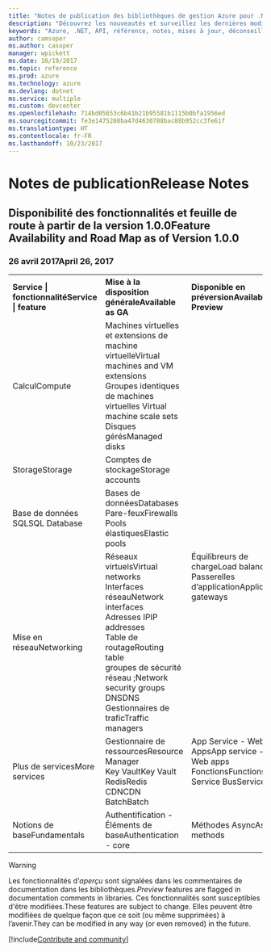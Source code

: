 ```yaml
---
title: "Notes de publication des bibliothèques de gestion Azure pour .NET | Microsoft Docs"
description: "Découvrez les nouveautés et surveillez les dernières modifications dans les bibliothèques de gestion Azure pour .NET."
keywords: "Azure, .NET, API, référence, notes, mises à jour, déconseiller"
author: camsoper
ms.author: casoper
manager: wpickett
ms.date: 10/19/2017
ms.topic: reference
ms.prod: azure
ms.technology: azure
ms.devlang: dotnet
ms.service: multiple
ms.custom: devcenter
ms.openlocfilehash: 714bd05653c6b41b21b95581b1115b0bfa1956ed
ms.sourcegitcommit: fe3e1475208ba47d4630788bac88b952cc3fe61f
ms.translationtype: HT
ms.contentlocale: fr-FR
ms.lasthandoff: 10/23/2017
---
```

# <a name="release-notes"></a><span data-ttu-id="c1f07-104">Notes de publication</span><span class="sxs-lookup"><span data-stu-id="c1f07-104">Release Notes</span></span> 

## <a name="feature-availability-and-road-map-as-of-version-100"></a><span data-ttu-id="c1f07-105">Disponibilité des fonctionnalités et feuille de route à partir de la version 1.0.0</span><span class="sxs-lookup"><span data-stu-id="c1f07-105">Feature Availability and Road Map as of Version 1.0.0</span></span> ##
### <a name="april-26-2017"></a><span data-ttu-id="c1f07-106">26 avril 2017</span><span class="sxs-lookup"><span data-stu-id="c1f07-106">April 26, 2017</span></span>

<table>
  <tr>
    <th align="left"><span data-ttu-id="c1f07-107">Service | fonctionnalité</span><span class="sxs-lookup"><span data-stu-id="c1f07-107">Service | feature</span></span></th>
    <th align="left"><span data-ttu-id="c1f07-108">Mise à la disposition générale</span><span class="sxs-lookup"><span data-stu-id="c1f07-108">Available as GA</span></span></th>
    <th align="left"><span data-ttu-id="c1f07-109">Disponible en préversion</span><span class="sxs-lookup"><span data-stu-id="c1f07-109">Available as Preview</span></span></th>
    <th align="left"><span data-ttu-id="c1f07-110">Bientôt disponible</span><span class="sxs-lookup"><span data-stu-id="c1f07-110">Coming soon</span></span></th>
  </tr>
  <tr>
    <td><span data-ttu-id="c1f07-111">Calcul</span><span class="sxs-lookup"><span data-stu-id="c1f07-111">Compute</span></span></td>
    <td><span data-ttu-id="c1f07-112">Machines virtuelles et extensions de machine virtuelle</span><span class="sxs-lookup"><span data-stu-id="c1f07-112">Virtual machines and VM extensions</span></span><br><span data-ttu-id="c1f07-113">Groupes identiques de machines virtuelles </span><span class="sxs-lookup"><span data-stu-id="c1f07-113">Virtual machine scale sets</span></span><br><span data-ttu-id="c1f07-114">Disques gérés</span><span class="sxs-lookup"><span data-stu-id="c1f07-114">Managed disks</span></span></td>
    <td></td>
    <td valign="top"><span data-ttu-id="c1f07-115">Services de conteneurs Azure</span><span class="sxs-lookup"><span data-stu-id="c1f07-115">Azure container services</span></span><br><span data-ttu-id="c1f07-116">Registre de conteneurs Azure</span><span class="sxs-lookup"><span data-stu-id="c1f07-116">Azure container registry</span></span></td>
  </tr>
  <tr>
    <td><span data-ttu-id="c1f07-117">Storage</span><span class="sxs-lookup"><span data-stu-id="c1f07-117">Storage</span></span></td>
    <td><span data-ttu-id="c1f07-118">Comptes de stockage</span><span class="sxs-lookup"><span data-stu-id="c1f07-118">Storage accounts</span></span></td>
    <td></td>
    <td><span data-ttu-id="c1f07-119">Chiffrement</span><span class="sxs-lookup"><span data-stu-id="c1f07-119">Encryption</span></span></td>
  </tr>
  <tr>
    <td><span data-ttu-id="c1f07-120">Base de données SQL</span><span class="sxs-lookup"><span data-stu-id="c1f07-120">SQL Database</span></span></td>
    <td><span data-ttu-id="c1f07-121">Bases de données</span><span class="sxs-lookup"><span data-stu-id="c1f07-121">Databases</span></span><br><span data-ttu-id="c1f07-122">Pare-feux</span><span class="sxs-lookup"><span data-stu-id="c1f07-122">Firewalls</span></span><br><span data-ttu-id="c1f07-123">Pools élastiques</span><span class="sxs-lookup"><span data-stu-id="c1f07-123">Elastic pools</span></span></td>
    <td></td>
    <td valign="top"></td>
  </tr>
  <tr>
    <td><span data-ttu-id="c1f07-124">Mise en réseau</span><span class="sxs-lookup"><span data-stu-id="c1f07-124">Networking</span></span></td>
    <td><span data-ttu-id="c1f07-125">Réseaux virtuels</span><span class="sxs-lookup"><span data-stu-id="c1f07-125">Virtual networks</span></span><br><span data-ttu-id="c1f07-126">Interfaces réseau</span><span class="sxs-lookup"><span data-stu-id="c1f07-126">Network interfaces</span></span><br><span data-ttu-id="c1f07-127">Adresses IP</span><span class="sxs-lookup"><span data-stu-id="c1f07-127">IP addresses</span></span><br><span data-ttu-id="c1f07-128">Table de routage</span><span class="sxs-lookup"><span data-stu-id="c1f07-128">Routing table</span></span><br><span data-ttu-id="c1f07-129">groupes de sécurité réseau ;</span><span class="sxs-lookup"><span data-stu-id="c1f07-129">Network security groups</span></span><br><span data-ttu-id="c1f07-130">DNS</span><span class="sxs-lookup"><span data-stu-id="c1f07-130">DNS</span></span><br><span data-ttu-id="c1f07-131">Gestionnaires de trafic</span><span class="sxs-lookup"><span data-stu-id="c1f07-131">Traffic managers</span></span></td>
    <td valign="top"><span data-ttu-id="c1f07-132">Équilibreurs de charge</span><span class="sxs-lookup"><span data-stu-id="c1f07-132">Load balancers</span></span><br><span data-ttu-id="c1f07-133">Passerelles d’application</span><span class="sxs-lookup"><span data-stu-id="c1f07-133">Application gateways</span></span></td>
    <td valign="top"></td>
  </tr>
  <tr>
    <td><span data-ttu-id="c1f07-134">Plus de services</span><span class="sxs-lookup"><span data-stu-id="c1f07-134">More services</span></span></td>
    <td><span data-ttu-id="c1f07-135">Gestionnaire de ressources</span><span class="sxs-lookup"><span data-stu-id="c1f07-135">Resource Manager</span></span><br><span data-ttu-id="c1f07-136">Key Vault</span><span class="sxs-lookup"><span data-stu-id="c1f07-136">Key Vault</span></span><br><span data-ttu-id="c1f07-137">Redis</span><span class="sxs-lookup"><span data-stu-id="c1f07-137">Redis</span></span><br><span data-ttu-id="c1f07-138">CDN</span><span class="sxs-lookup"><span data-stu-id="c1f07-138">CDN</span></span><br><span data-ttu-id="c1f07-139">Batch</span><span class="sxs-lookup"><span data-stu-id="c1f07-139">Batch</span></span></td>
    <td valign="top"><span data-ttu-id="c1f07-140">App Service - Web Apps</span><span class="sxs-lookup"><span data-stu-id="c1f07-140">App service - Web apps</span></span><br><span data-ttu-id="c1f07-141">Fonctions</span><span class="sxs-lookup"><span data-stu-id="c1f07-141">Functions</span></span><br><span data-ttu-id="c1f07-142">Service Bus</span><span class="sxs-lookup"><span data-stu-id="c1f07-142">Service bus</span></span></td>
    <td valign="top"><span data-ttu-id="c1f07-143">Surveiller</span><span class="sxs-lookup"><span data-stu-id="c1f07-143">Monitor</span></span><br><span data-ttu-id="c1f07-144">Graphique RBAC</span><span class="sxs-lookup"><span data-stu-id="c1f07-144">Graph RBAC</span></span><br><span data-ttu-id="c1f07-145">Base de données de documents</span><span class="sxs-lookup"><span data-stu-id="c1f07-145">DocumentDB</span></span><br><span data-ttu-id="c1f07-146">Scheduler</span><span class="sxs-lookup"><span data-stu-id="c1f07-146">Scheduler</span></span></td>
  </tr>
  <tr>
    <td><span data-ttu-id="c1f07-147">Notions de base</span><span class="sxs-lookup"><span data-stu-id="c1f07-147">Fundamentals</span></span></td>
    <td><span data-ttu-id="c1f07-148">Authentification - Éléments de base</span><span class="sxs-lookup"><span data-stu-id="c1f07-148">Authentication - core</span></span></td>
    <td><span data-ttu-id="c1f07-149">Méthodes Async</span><span class="sxs-lookup"><span data-stu-id="c1f07-149">Async methods</span></span></td>
    <td valign="top"></td>
  </tr>
</table>

> [!WARNING] 
> <span data-ttu-id="c1f07-150">Les fonctionnalités d’*aperçu* sont signalées dans les commentaires de documentation dans les bibliothèques.</span><span class="sxs-lookup"><span data-stu-id="c1f07-150">*Preview* features are flagged in documentation comments in libraries.</span></span> <span data-ttu-id="c1f07-151">Ces fonctionnalités sont susceptibles d'être modifiées.</span><span class="sxs-lookup"><span data-stu-id="c1f07-151">These features are subject to change.</span></span> <span data-ttu-id="c1f07-152">Elles peuvent être modifiées de quelque façon que ce soit (ou même supprimées) à l’avenir.</span><span class="sxs-lookup"><span data-stu-id="c1f07-152">They can be modified in any way (or even removed) in the future.</span></span>

[!include[Contribute and community](includes/contribute.md)]
